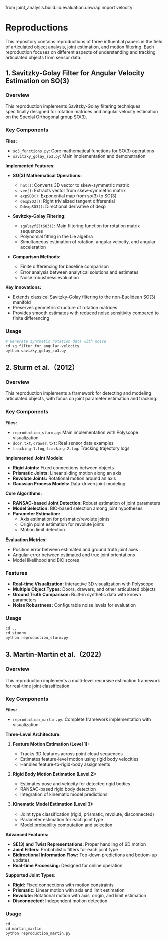 from joint_analysis.build.lib.evaluation.unwrap import velocity

# Reproductions

This repository contains reproductions of three influential papers in the field of articulated object analysis, joint estimation, and motion filtering. Each reproduction focuses on different aspects of understanding and tracking articulated objects from sensor data.

## 1. Savitzky-Golay Filter for Angular Velocity Estimation on SO(3)

### Overview
This reproduction implements Savitzky-Golay filtering techniques specifically designed for rotation matrices and angular velocity estimation on the Special Orthogonal group SO(3).

### Key Components

**Files:**
- `so3_functions.py`: Core mathematical functions for SO(3) operations
- `savitzky_golay_so3.py`: Main implementation and demonstration

**Implemented Features:**
- **SO(3) Mathematical Operations:**
  - `hat()`: Converts 3D vector to skew-symmetric matrix
  - `vee()`: Extracts vector from skew-symmetric matrix  
  - `expSO3()`: Exponential map from so(3) to SO(3)
  - `dexpSO3()`: Right trivialized tangent differential
  - `DdexpSO3()`: Directional derivative of dexp

- **Savitzky-Golay Filtering:**
  - `sgolayfiltSO3()`: Main filtering function for rotation matrix sequences
  - Polynomial fitting in the Lie algebra
  - Simultaneous estimation of rotation, angular velocity, and angular acceleration

- **Comparison Methods:**
  - Finite differencing for baseline comparison
  - Error analysis between analytical solutions and estimates
  - Noise robustness evaluation

**Key Innovations:**
- Extends classical Savitzky-Golay filtering to the non-Euclidean SO(3) manifold
- Preserves geometric structure of rotation matrices
- Provides smooth estimates with reduced noise sensitivity compared to finite differencing

### Usage
```python
# Generate synthetic rotation data with noise
cd sg_filter_for_angular-velocity
python savizky_golay_so3.py
```

## 2. Sturm et al.（2012）
### Overview
This reproduction implements a framework for detecting and modeling articulated objects, with focus on joint parameter estimation and tracking.

### Key Components

**Files:**
- `reproduction_sturm.py`: Main implementation with Polyscope visualization
- `door.txt`, `drawer.txt`: Real sensor data examples
- `tracking-1.log`, `tracking-2.log`: Tracking trajectory logs

**Implemented Joint Models:**
- **Rigid Joints:** Fixed connections between objects
- **Prismatic Joints:** Linear sliding motion along an axis
- **Revolute Joints:** Rotational motion around an axis  
- **Gaussian Process Models:** Data-driven joint modeling

**Core Algorithms:**
- **RANSAC-based Joint Detection:** Robust estimation of joint parameters
- **Model Selection:** BIC-based selection among joint hypotheses
- **Parameter Estimation:** 
  - Axis estimation for prismatic/revolute joints
  - Origin point estimation for revolute joints
  - Motion limit detection

**Evaluation Metrics:**
- Position error between estimated and ground truth joint axes
- Angular error between estimated and true joint orientations
- Model likelihood and BIC scores

### Features
- **Real-time Visualization:** Interactive 3D visualization with Polyscope
- **Multiple Object Types:** Doors, drawers, and other articulated objects
- **Ground Truth Comparison:** Built-in synthetic data with known parameters
- **Noise Robustness:** Configurable noise levels for evaluation

### Usage
```python
cd ..
cd stuerm
python reproduction_sturm.py
```

## 3. Martin-Martin et al.（2022)

### Overview
This reproduction implements a multi-level recursive estimation framework for real-time joint classification.


### Key Components

**Files:**
- `reproduction_martin.py`: Complete framework implementation with visualization

**Three-Level Architecture:**

1. **Feature Motion Estimation (Level 1):**
   - Tracks 3D features across point cloud sequences
   - Estimates feature-level motion using rigid body velocities
   - Handles feature-to-rigid-body assignments

2. **Rigid Body Motion Estimation (Level 2):**
   - Estimates pose and velocity for detected rigid bodies
   - RANSAC-based rigid body detection
   - Integration of kinematic model predictions

3. **Kinematic Model Estimation (Level 3):**
   - Joint type classification (rigid, prismatic, revolute, disconnected)
   - Parameter estimation for each joint type
   - Model probability computation and selection

**Advanced Features:**
- **SE(3) and Twist Representations:** Proper handling of 6D motion
- **Joint Filters:** Probabilistic filters for each joint type
- **Bidirectional Information Flow:** Top-down predictions and bottom-up updates
- **Real-time Processing:** Designed for online operation

**Supported Joint Types:**
- **Rigid:** Fixed connections with motion constraints
- **Prismatic:** Linear motion with axis and limit estimation
- **Revolute:** Rotational motion with axis, origin, and limit estimation  
- **Disconnected:** Independent motion detection

### Usage
```python
cd ..
cd martin_martin
python reproduction_martin.py
```
```